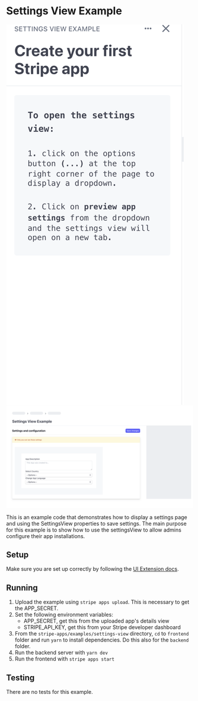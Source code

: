 # Settings View Example

![screenshot](./screenshot-1.png)
![screenshot2](Screenshot-2.png)

This is an example code that demonstrates how to display a settings page and using the SettingsView properties to save settings. The main purpose for this example is to show how to use the settingsView to allow admins configure their app installations.

## Setup

Make sure you are set up correctly by following the [UI Extension docs](https://stripe.com/docs/stripe-apps).

## Running

1. Upload the example using `stripe apps upload`. This is necessary to get the APP_SECRET.
2. Set the following environment variables:
   - APP_SECRET, get this from the uploaded app's details view
   - STRIPE_API_KEY, get this from your Stripe developer dashboard
3. From the `stripe-apps/examples/settings-view` directory, `cd` to `frontend` folder and run `yarn` to install dependencies. Do this also for the `backend` folder.
4. Run the backend server with `yarn dev`
5. Run the frontend with `stripe apps start`

## Testing

There are no tests for this example.